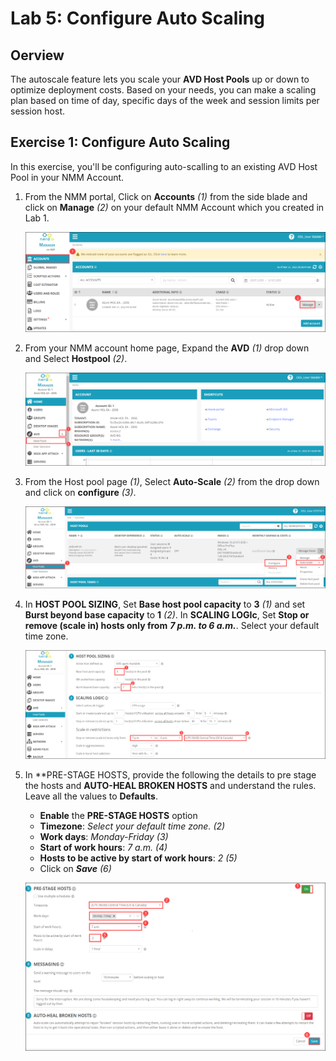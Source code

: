 # Lab 5: Configure Auto Scaling

## Oerview

The autoscale feature lets you scale your **AVD Host Pools** up or down to optimize deployment costs. Based on your needs, you can make a scaling plan based on time of day, specific days of the week and session limits per session host.

## Exercise 1: Configure Auto Scaling

In this exercise, you'll be configuring auto-scalling to an existing AVD Host Pool in your NMM Account.  

1. From the NMM portal, Click on **Accounts** *(1)* from the side blade and click on **Manage** *(2)* on your default NMM Account which you created in Lab 1.

   ![](media/2s1.png)
   
1. From your NMM account home page, Expand the **AVD** *(1)* drop down and Select **Hostpool** *(2)*.

   ![](media/2s5.png)

1. From the Host pool page *(1)*, Select **Auto-Scale** *(2)* from the drop down and click on **configure** *(3)*.

   ![](media/5s1.png)
   
1. In **HOST POOL SIZING**, Set **Base host pool capacity** to **3** *(1)* and set **Burst beyond base capacity** to **1** *(2)*. In **SCALING LOGIc**, Set **Stop or remove (scale in) hosts only from** ***7 p.m. to 6 a.m.***. Select your default time zone.

   ![](media/5s2.png)
   
1. In **PRE-STAGE HOSTS, provide the following the details to pre stage the hosts and **AUTO-HEAL BROKEN HOSTS** and understand the rules. Leave all the values to **Defaults**.

   - **Enable** the **PRE-STAGE HOSTS** option
   - **Timezone**: *Select your default time zone. (2)*
   - **Work days**: *Monday-Friday (3)*
   - **Start of work hours**: *7 a.m. (4)*
   - **Hosts to be active by start of work hours**: *2 (5)*
   - Click on ***Save*** *(6)*

   ![](media/5s3.png)
   

